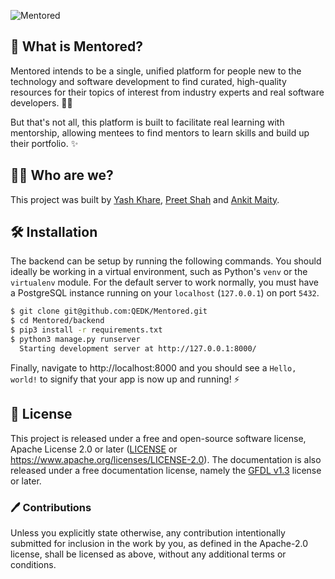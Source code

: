 ![Mentored](https://socialify.git.ci/QEDK/Mentored/png?description=1&descriptionEditable=Real%20learning%20from%20real%20people.&font=Raleway&issues=1&language=1&owner=0&pattern=Floating%20Cogs&pulls=1&theme=Light)
## 🙋 What is Mentored?
Mentored intends to be a single, unified platform for people new to the technology and software development to find curated, high-quality resources for their topics of interest from industry experts and real software developers. 👨‍💻

But that's not all, this platform is built to facilitate real learning with mentorship, allowing mentees to find mentors to learn skills and build up their portfolio. ✨

## 👨‍🏭 Who are we?
This project was built by [Yash Khare](https://github.com/yashk2000), [Preet Shah](https://github.com/shahpreetk) and [Ankit Maity](https://github.com/QEDK).

## 🛠️ Installation
The backend can be setup by running the following commands. You should ideally be working in a virtual environment, such as Python's `venv` or the `virtualenv` module. For the default server to work normally, you must have a PostgreSQL instance running on your `localhost` (`127.0.0.1`) on port `5432`.
```bash
$ git clone git@github.com:QEDK/Mentored.git
$ cd Mentored/backend
$ pip3 install -r requirements.txt
$ python3 manage.py runserver
  Starting development server at http://127.0.0.1:8000/
```
Finally, navigate to http://localhost:8000 and you should see a `Hello, world!` to signify that your app is now up and running! ⚡

## 📜 License
This project is released under a free and open-source software license, Apache License 2.0 or later ([LICENSE](LICENSE) or https://www.apache.org/licenses/LICENSE-2.0). The documentation is also released under a free documentation license, namely the [GFDL v1.3](https://www.gnu.org/licenses/fdl-1.3.en.html) license or later.

### 🖊️ Contributions
Unless you explicitly state otherwise, any contribution intentionally submitted for inclusion in the work by you, as defined in the Apache-2.0 license, shall be licensed as above, without any additional terms or conditions.
